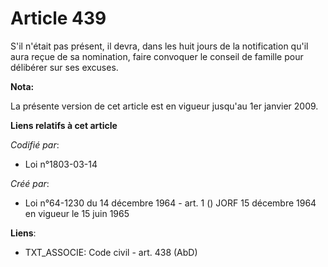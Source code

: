 # Article 439

S'il n'était pas présent, il devra, dans les huit jours de la notification qu'il aura reçue de sa nomination, faire convoquer
le conseil de famille pour délibérer sur ses excuses.

**Nota:**

La présente version de cet article est en vigueur jusqu'au 1er janvier 2009.

**Liens relatifs à cet article**

_Codifié par_:

  - Loi n°1803-03-14

_Créé par_:

  - Loi n°64-1230 du 14 décembre 1964 - art. 1 () JORF 15 décembre 1964 en vigueur le 15 juin 1965

**Liens**:

  - TXT_ASSOCIE: Code civil - art. 438 (AbD)
